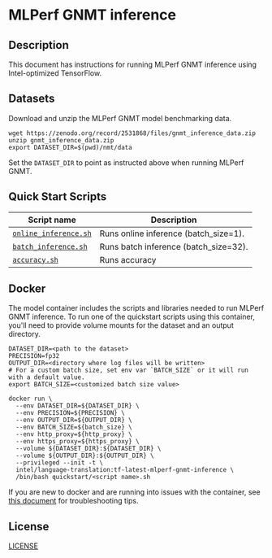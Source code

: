 <!--- 0. Title -->
# MLPerf GNMT inference

<!-- 10. Description -->
## Description

This document has instructions for running MLPerf GNMT inference using
Intel-optimized TensorFlow.

<!--- 30. Datasets -->
## Datasets

Download and unzip the MLPerf GNMT model benchmarking data.

```
wget https://zenodo.org/record/2531868/files/gnmt_inference_data.zip
unzip gnmt_inference_data.zip
export DATASET_DIR=$(pwd)/nmt/data
```

Set the `DATASET_DIR` to point as instructed above  when running MLPerf GNMT.

<!--- 40. Quick Start Scripts -->
## Quick Start Scripts

| Script name | Description |
|-------------|-------------|
| [`online_inference.sh`](/quickstart/language_translation/tensorflow/mlperf_gnmt/inference/cpu/online_inference.sh) | Runs online inference (batch_size=1). |
| [`batch_inference.sh`](/quickstart/language_translation/tensorflow/mlperf_gnmt/inference/cpu/batch_inference.sh) | Runs batch inference (batch_size=32). |
| [`accuracy.sh`](/quickstart/language_translation/tensorflow/mlperf_gnmt/inference/cpu/accuracy.sh) | Runs accuracy |

<!--- 60. Docker -->
## Docker

The model container includes the scripts and libraries needed to run 
MLPerf GNMT inference. To run one of the quickstart scripts 
using this container, you'll need to provide volume mounts for the dataset 
and an output directory.

```
DATASET_DIR=<path to the dataset>
PRECISION=fp32
OUTPUT_DIR=<directory where log files will be written>
# For a custom batch size, set env var `BATCH_SIZE` or it will run with a default value.
export BATCH_SIZE=<customized batch size value>

docker run \
  --env DATASET_DIR=${DATASET_DIR} \
  --env PRECISION=${PRECISION} \
  --env OUTPUT_DIR=${OUTPUT_DIR} \
  --env BATCH_SIZE=${batch_size} \
  --env http_proxy=${http_proxy} \
  --env https_proxy=${https_proxy} \
  --volume ${DATASET_DIR}:${DATASET_DIR} \
  --volume ${OUTPUT_DIR}:${OUTPUT_DIR} \
  --privileged --init -t \
  intel/language-translation:tf-latest-mlperf-gnmt-inference \
  /bin/bash quickstart/<script name>.sh
```

If you are new to docker and are running into issues with the container,
see [this document](https://github.com/IntelAI/models/tree/master/docs/general/docker.md)
for troubleshooting tips.

<!--- 80. License -->
## License

[LICENSE](/LICENSE)

